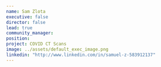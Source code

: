 ```yaml
---
name: Sam Zlota
executive: false
director: false
lead: true
community_manager: 
position: 
project: COVID CT Scans
image: ../assets/default_exec_image.png
linkedin: "http://www.linkedin.com/in/samuel-z-583912137"
---
```

